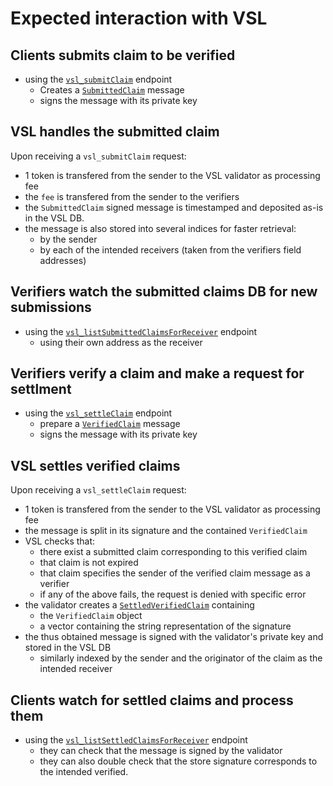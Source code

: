 # Expected interaction with VSL

## Clients submits claim to be verified

- using the [`vsl_submitClaim`](rpc.md#vsl-submitclaim) endpoint
  - Creates a [`SubmittedClaim`](SubmittedClaim.json) message
  - signs the message with its private key

## VSL handles the submitted claim

Upon receiving a `vsl_submitClaim` request:

- 1 token is transfered from the sender to the VSL validator as processing fee
- the `fee` is transfered from the sender to the verifiers
- the `SubmittedClaim` signed message is timestamped and deposited as-is in the VSL DB.
- the message is also stored into several indices for faster retrieval:
  - by the sender
  - by each of the intended receivers (taken from the verifiers field addresses)

## Verifiers watch the submitted claims DB for new submissions

- using the [`vsl_listSubmittedClaimsForReceiver`](rpc.md#vsl_listsubmittedclaimsforreceiver) endpoint
  - using their own address as the receiver

## Verifiers verify a claim and make a request for settlment

- using the [`vsl_settleClaim`](rpc.md#vsl-settleclaim) endpoint
  - prepare a [`VerifiedClaim`](VerifiedClaim.json) message
  - signs the message with its private key

## VSL settles verified claims

Upon receiving a `vsl_settleClaim` request:

- 1 token is transfered from the sender to the VSL validator as processing fee
- the message is split in its signature and the contained `VerifiedClaim`
- VSL checks that:
  - there exist a submitted claim corresponding to this verified claim
  - that claim is not expired
  - that claim specifies the sender of the verified claim message as a verifier
  - if any of the above fails, the request is denied with specific error
- the validator creates a [`SettledVerifiedClaim`](SettledVerifiedClaim.json) containing
  - the `VerifiedClaim` object
  - a vector containing the string representation of the signature
- the thus obtained message is signed with the validator's private key and stored in the VSL DB
  - similarly indexed by the sender and the originator of the claim as the intended receiver

## Clients watch for settled claims and process them

- using the [`vsl_listSettledClaimsForReceiver`](rpc.md#vsl_listsettledclaimsforreceiver) endpoint
  - they can check that the message is signed by the validator
  - they can also double check that the store signature corresponds to the intended verified.

